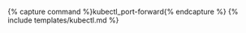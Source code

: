 ---
---
{% capture command %}kubectl_port-forward{% endcapture %}
{% include templates/kubectl.md %}